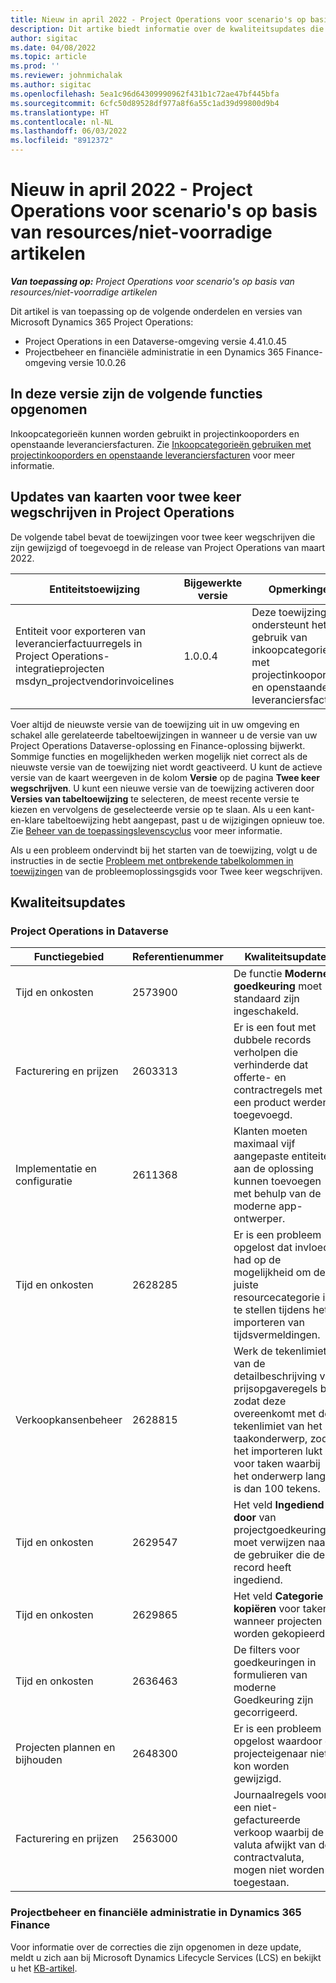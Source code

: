 ```yaml
---
title: Nieuw in april 2022 - Project Operations voor scenario's op basis van resources/niet-voorradige artikelen
description: Dit artike biedt informatie over de kwaliteitsupdates die beschikbaar zijn in de versie van Microsoft Dynamics 365 Project Operations van april 2022 voor scenario's op basis van resources/niet-voorradige artikelen.
author: sigitac
ms.date: 04/08/2022
ms.topic: article
ms.prod: ''
ms.reviewer: johnmichalak
ms.author: sigitac
ms.openlocfilehash: 5ea1c96d64309990962f431b1c72ae47bf445bfa
ms.sourcegitcommit: 6cfc50d89528df977a8f6a55c1ad39d99800d9b4
ms.translationtype: HT
ms.contentlocale: nl-NL
ms.lasthandoff: 06/03/2022
ms.locfileid: "8912372"
---
```

# <a name="whats-new-april-2022---project-operations-for-resourcenon-stocked-based-scenarios"></a>Nieuw in april 2022 - Project Operations voor scenario's op basis van resources/niet-voorradige artikelen

_**Van toepassing op:** Project Operations voor scenario's op basis van resources/niet-voorradige artikelen_

Dit artikel is van toepassing op de volgende onderdelen en versies van Microsoft Dynamics 365 Project Operations:

- Project Operations in een Dataverse-omgeving versie 4.41.0.45
- Projectbeheer en financiële administratie in een Dynamics 365 Finance-omgeving versie 10.0.26

## <a name="features-included-in-this-release"></a>In deze versie zijn de volgende functies opgenomen

Inkoopcategorieën kunnen worden gebruikt in projectinkooporders en openstaande leveranciersfacturen. Zie [Inkoopcategorieën gebruiken met projectinkooporders en openstaande leveranciersfacturen](configure-procurement-categories.md) voor meer informatie.

## <a name="project-operations-dual-write-maps-updates"></a>Updates van kaarten voor twee keer wegschrijven in Project Operations

De volgende tabel bevat de toewijzingen voor twee keer wegschrijven die zijn gewijzigd of toegevoegd in de release van Project Operations van maart 2022.

| Entiteitstoewijzing | Bijgewerkte versie | Opmerkingen |
| -------------- | ------------------- | ------------|
| Entiteit voor exporteren van leverancierfactuurregels in Project Operations-integratieprojecten msdyn\_projectvendorinvoicelines | 1.0.0.4 | Deze toewijzing ondersteunt het gebruik van inkoopcategorieën met projectinkooporders en openstaande leveranciersfacturen. |

Voer altijd de nieuwste versie van de toewijzing uit in uw omgeving en schakel alle gerelateerde tabeltoewijzingen in wanneer u de versie van uw Project Operations Dataverse-oplossing en Finance-oplossing bijwerkt. Sommige functies en mogelijkheden werken mogelijk niet correct als de nieuwste versie van de toewijzing niet wordt geactiveerd. U kunt de actieve versie van de kaart weergeven in de kolom **Versie** op de pagina **Twee keer wegschrijven**. U kunt een nieuwe versie van de toewijzing activeren door **Versies van tabeltoewijzing** te selecteren, de meest recente versie te kiezen en vervolgens de geselecteerde versie op te slaan. Als u een kant-en-klare tabeltoewijzing hebt aangepast, past u de wijzigingen opnieuw toe. Zie [Beheer van de toepassingslevenscyclus](/dynamics365/fin-ops-core/dev-itpro/data-entities/dual-write/app-lifecycle-management) voor meer informatie.

Als u een probleem ondervindt bij het starten van de toewijzing, volgt u de instructies in de sectie [Probleem met ontbrekende tabelkolommen in toewijzingen](/dynamics365/fin-ops-core/dev-itpro/data-entities/dual-write/dual-write-troubleshooting-finops-upgrades#missing-table-columns-issue-on-maps) van de probleemoplossingsgids voor Twee keer wegschrijven.

## <a name="quality-updates"></a>Kwaliteitsupdates

### <a name="project-operations-on-dataverse"></a>Project Operations in Dataverse

| Functiegebied | Referentienummer | Kwaliteitsupdate |
| ------------ | ---------------- | -------------- |
| Tijd en onkosten | 2573900 | De functie **Moderne goedkeuring** moet standaard zijn ingeschakeld. |
| Facturering en prijzen | 2603313 | Er is een fout met dubbele records verholpen die verhinderde dat offerte- en contractregels met een product werden toegevoegd. |
| Implementatie en configuratie | 2611368 | Klanten moeten maximaal vijf aangepaste entiteiten aan de oplossing kunnen toevoegen met behulp van de moderne app-ontwerper. |
| Tijd en onkosten | 2628285 | Er is een probleem opgelost dat invloed had op de mogelijkheid om de juiste resourcecategorie in te stellen tijdens het importeren van tijdsvermeldingen. |
| Verkoopkansenbeheer| 2628815 | Werk de tekenlimiet van de detailbeschrijving van prijsopgaveregels bij zodat deze overeenkomt met de tekenlimiet van het taakonderwerp, zodat het importeren lukt voor taken waarbij het onderwerp langer is dan 100 tekens. |
| Tijd en onkosten| 2629547 | Het veld **Ingediend door** van projectgoedkeuringen moet verwijzen naar de gebruiker die de record heeft ingediend. |
| Tijd en onkosten| 2629865 | Het veld **Categorie kopiëren** voor taken wanneer projecten worden gekopieerd. |
| Tijd en onkosten| 2636463 | De filters voor goedkeuringen in formulieren van moderne Goedkeuring zijn gecorrigeerd. |
| Projecten plannen en bijhouden | 2648300 | Er is een probleem opgelost waardoor de projecteigenaar niet kon worden gewijzigd. |
| Facturering en prijzen | 2563000 | Journaalregels voor een niet-gefactureerde verkoop waarbij de valuta afwijkt van de contractvaluta, mogen niet worden toegestaan. |

### <a name="project-management-and-accounting-in-dynamics-365-finance"></a>Projectbeheer en financiële administratie in Dynamics 365 Finance

Voor informatie over de correcties die zijn opgenomen in deze update, meldt u zich aan bij Microsoft Dynamics Lifecycle Services (LCS) en bekijkt u het [KB-artikel](https://fix.lcs.dynamics.com/Issue/Details?bugId=662864).
